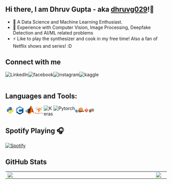 ## Hi there, I am Dhruv Gupta - aka [dhruvg029](https://github.com/dhruvg029)!👋
- 🌱 A Data Science and Machine Learning Enthusiast.
- 👯 Experience with Computer Vision, Image Processing, Deepfake Detection and AI/ML related problems 
- ⚡ Like to play the synthesizer and cook in my free time! Also a fan of Netflix shows and series! :D

## Connect with me
[<img align="left" alt="LinkedIn" src="https://img.shields.io/badge/linkedin-%230077B5.svg?&style=for-the-badge&logo=linkedin&logoColor=white" />][linkedin]
[<img align="left" alt="facebook" src="https://img.shields.io/badge/Facebook-1877F2?style=for-the-badge&logo=facebook&logoColor=white" />][facebook]
[<img align="left" alt="instagram" src="https://img.shields.io/badge/Instagram-E4405F?style=for-the-badge&logo=instagram&logoColor=white" />][instagram]
[<img align="left" alt="kaggle" src="https://img.shields.io/badge/Kaggle-20BEFF?style=for-the-badge&logo=Kaggle&logoColor=white" />][kaggle]
<br />
<br />

## Languages and Tools:

<img align="left" alt="Python" width="30px" src="https://raw.githubusercontent.com/github/explore/80688e429a7d4ef2fca1e82350fe8e3517d3494d/topics/python/python.png" />
<img align="left" alt="C++" width="30px" src="https://raw.githubusercontent.com/github/explore/f3e22f0dca2be955676bc70d6214b95b13354ee8/topics/c/c.png" />
<img align="left" alt="MATLAB" width="30px" src="https://raw.githubusercontent.com/github/explore/80688e429a7d4ef2fca1e82350fe8e3517d3494d/topics/matlab/matlab.png" />
<img align="left" alt="Tensorflow" width="30px" src="https://raw.githubusercontent.com/github/explore/80688e429a7d4ef2fca1e82350fe8e3517d3494d/topics/tensorflow/tensorflow.png" />
<img align="left" alt="Keras" width="30px" src="https://upload.wikimedia.org/wikipedia/commons/a/ae/Keras_logo.svg" />
<img align="left" alt="Pytorch" height="30px" src="https://upload.wikimedia.org/wikipedia/commons/1/10/PyTorch_logo_icon.svg" />
<img align="left" alt="ScikitLearn" width="30px" src="https://raw.githubusercontent.com/github/explore/80688e429a7d4ef2fca1e82350fe8e3517d3494d/topics/scikit-learn/scikit-learn.png" />
<img align="left" alt="Git" width="30px" src="https://raw.githubusercontent.com/github/explore/80688e429a7d4ef2fca1e82350fe8e3517d3494d/topics/git/git.png" />
<br></br>

## Spotify Playing 🎧
[![Spotify](https://novatorem-woad-tau.vercel.app/api/spotify)](https://open.spotify.com/user/31akglritydvferqkz566boml3z4)

## GitHub Stats
<center>
  <table>
    <tr>
        <td><img width="450px" align="left" src="https://github-readme-stats.ereshzealous.vercel.app/api/top-langs/?username=dhruvg029&hide=html&layout=compact&theme=buefy" /></td>
        <td><img width="500px" align="left" src="https://github-readme-stats.ereshzealous.vercel.app/api?username=dhruvg029&hide=html&layout=compact&theme=buefy"/></td>
    </tr>   
  </table>
</center>

[linkedin]: https://www.linkedin.com/in/dhruvgupta29/
[facebook]: https://www.facebook.com/profile.php?id=100004517176239
[instagram]: https://www.instagram.com/dhruvviieee/
[kaggle]: https://www.kaggle.com/dhruvg029
